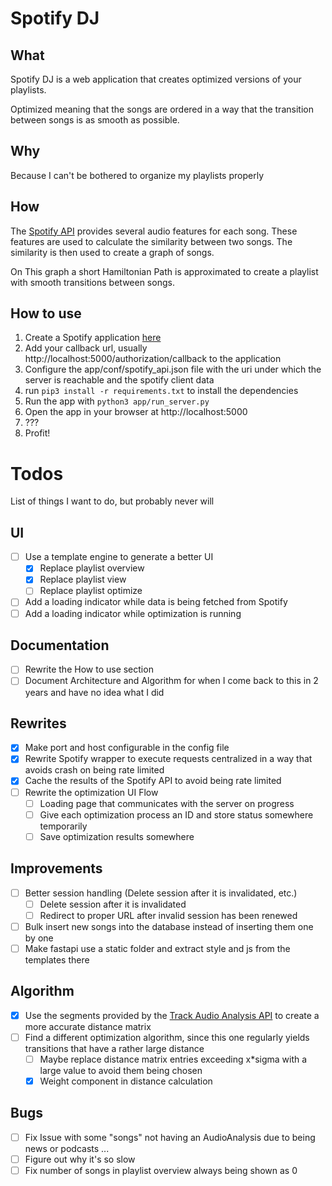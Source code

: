 # Spotify DJ
## What
Spotify DJ is a web application that creates optimized versions of your playlists.

Optimized meaning that the songs are ordered in a way that the transition between songs is as smooth as possible.

## Why
Because I can't be bothered to organize my playlists properly

## How
The [Spotify API](https://developer.spotify.com/documentation/web-api/reference/get-audio-features) provides several audio features for each song. These features are used to calculate the similarity between two songs. The similarity is then used to create a graph of songs. 

On This graph a short Hamiltonian Path is approximated to create a playlist with smooth transitions between songs.

## How to use
1. Create a Spotify application [here](https://developer.spotify.com/dashboard/applications)
1. Add your callback url, usually http://localhost:5000/authorization/callback to the application
1. Configure the app/conf/spotify_api.json file with the uri under which the server is reachable and the spotify client data
1. run `pip3 install -r requirements.txt` to install the dependencies
1. Run the app with `python3 app/run_server.py`
1. Open the app in your browser at http://localhost:5000
1. ???
1. Profit!


# Todos
List of things I want to do, but probably never will
## UI
- [ ] Use a template engine to generate a better UI
  - [x] Replace playlist overview
  - [x] Replace playlist view
  - [ ] Replace playlist optimize
- [ ] Add a loading indicator while data is being fetched from Spotify
- [ ] Add a loading indicator while optimization is running
## Documentation
- [ ] Rewrite the How to use section
- [ ] Document Architecture and Algorithm for when I come back to this in 2 years and have no idea what I did
## Rewrites
- [x] Make port and host configurable in the config file
- [x] Rewrite Spotify wrapper to execute requests centralized in a way that avoids crash on being rate limited
- [x] Cache the results of the Spotify API to avoid being rate limited
- [ ] Rewrite the optimization UI Flow
  - [ ] Loading page that communicates with the server on progress
  - [ ] Give each optimization process an ID and store status somewhere temporarily
  - [ ] Save optimization results somewhere
## Improvements
- [ ] Better session handling (Delete session after it is invalidated, etc.)
  - [ ] Delete session after it is invalidated
  - [ ] Redirect to proper URL after invalid session has been renewed
- [ ] Bulk insert new songs into the database instead of inserting them one by one
- [ ] Make fastapi use a static folder and extract style and js from the templates there
## Algorithm
- [x] Use the segments provided by the [Track Audio Analysis API](https://developer.spotify.com/documentation/web-api/reference/get-audio-analysis) to create a more accurate distance matrix
- [ ] Find a different optimization algorithm, since this one regularly yields transitions that have a rather large distance
    - [ ] Maybe replace distance matrix entries exceeding x*sigma with a large value to avoid them being chosen
    - [x] Weight component in distance calculation
## Bugs
- [ ] Fix Issue with some "songs" not having an AudioAnalysis due to being news or podcasts ...
- [ ] Figure out why it's so slow
- [ ] Fix number of songs in playlist overview always being shown as 0
